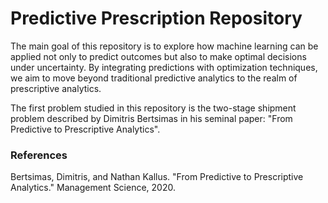 # Predictive Prescription Repository

The main goal of this repository is to explore how machine learning can be applied not only to predict outcomes but also to make optimal decisions under uncertainty. By integrating predictions with optimization techniques, we aim to move beyond traditional predictive analytics to the realm of prescriptive analytics.

The first problem studied in this repository is the two-stage shipment problem described by Dimitris Bertsimas in his seminal paper:
"From Predictive to Prescriptive Analytics".

### References

Bertsimas, Dimitris, and Nathan Kallus. "From Predictive to Prescriptive Analytics." Management Science, 2020.
